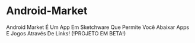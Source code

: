 # Android-Market
Android Market É Um App Em Sketchware Que Permite Você Abaixar Apps E Jogos Através De Links! (!PROJETO EM BETA!)
